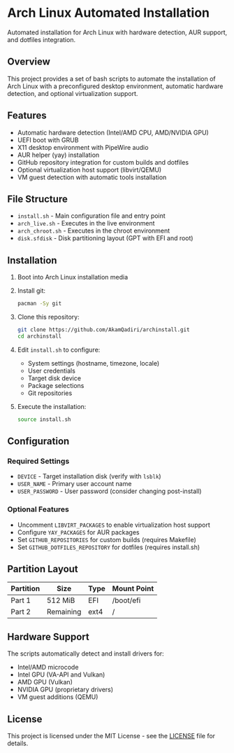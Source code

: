 # Arch Linux Automated Installation

Automated installation for Arch Linux with hardware detection, AUR support, and dotfiles integration.

## Overview

This project provides a set of bash scripts to automate the installation of Arch Linux with a preconfigured desktop environment, automatic hardware detection, and optional virtualization support.

## Features

- Automatic hardware detection (Intel/AMD CPU, AMD/NVIDIA GPU)
- UEFI boot with GRUB
- X11 desktop environment with PipeWire audio
- AUR helper (yay) installation
- GitHub repository integration for custom builds and dotfiles
- Optional virtualization host support (libvirt/QEMU)
- VM guest detection with automatic tools installation

## File Structure

- `install.sh` - Main configuration file and entry point
- `arch_live.sh` - Executes in the live environment
- `arch_chroot.sh` - Executes in the chroot environment
- `disk.sfdisk` - Disk partitioning layout (GPT with EFI and root)

## Installation

1. Boot into Arch Linux installation media

2. Install git:

   ```bash
   pacman -Sy git
   ```

3. Clone this repository:

   ```bash
   git clone https://github.com/AkamQadiri/archinstall.git
   cd archinstall
   ```

4. Edit `install.sh` to configure:

   - System settings (hostname, timezone, locale)
   - User credentials
   - Target disk device
   - Package selections
   - Git repositories

5. Execute the installation:
   ```bash
   source install.sh
   ```

## Configuration

### Required Settings

- `DEVICE` - Target installation disk (verify with `lsblk`)
- `USER_NAME` - Primary user account name
- `USER_PASSWORD` - User password (consider changing post-install)

### Optional Features

- Uncomment `LIBVIRT_PACKAGES` to enable virtualization host support
- Configure `YAY_PACKAGES` for AUR packages
- Set `GITHUB_REPOSITORIES` for custom builds (requires Makefile)
- Set `GITHUB_DOTFILES_REPOSITORY` for dotfiles (requires install.sh)

## Partition Layout

| Partition | Size      | Type | Mount Point |
| --------- | --------- | ---- | ----------- |
| Part 1    | 512 MiB   | EFI  | /boot/efi   |
| Part 2    | Remaining | ext4 | /           |

## Hardware Support

The scripts automatically detect and install drivers for:

- Intel/AMD microcode
- Intel GPU (VA-API and Vulkan)
- AMD GPU (Vulkan)
- NVIDIA GPU (proprietary drivers)
- VM guest additions (QEMU)

## License

This project is licensed under the MIT License - see the [LICENSE](LICENSE) file for details.

